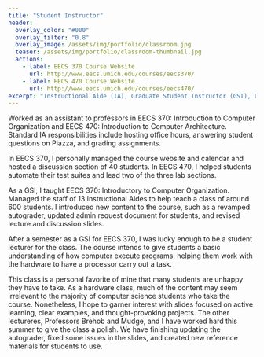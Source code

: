 ```yaml
---
title: "Student Instructor"
header:
  overlay_color: "#000"
  overlay_filter: "0.8"
  overlay_image: /assets/img/portfolio/classroom.jpg
  teaser: /assets/img/portfolio/classroom-thumbnail.jpg
  actions:
    - label: EECS 370 Course Website
      url: http://www.eecs.umich.edu/courses/eecs370/
    - label: EECS 470 Course Website
      url: http://www.eecs.umich.edu/courses/eecs470/
excerpt: "Instructional Aide (IA), Graduate Student Instructor (GSI), Lecturer <br/> Jan 2018 - Dec 2019"
---
```


Worked as an assistant to professors in EECS 370: Introduction to Computer
Organization and EECS 470: Introduction to Computer Architecture. Standard IA
responsibilities include hosting office hours, answering student questions on
Piazza, and grading assignments.

In EECS 370, I personally managed the course website and calendar and hosted a
discussion section of 40 students.  In EECS 470, I helped students automate
their test suites and lead two of the three lab sections.

As a GSI, I taught EECS 370: Introductory to Computer Organization.  Managed the
staff of 13 Instructional Aides to help teach a class of around 600 students.  I
introduced new content to the course, such as a revamped autograder, updated
admin request document for students, and revised lecture and discussion slides.

After a semester as a GSI for EECS 370, I was lucky enough to be a student
lecturer for the class.  The course intends to give students a basic
understanding of how computer execute programs, helping them work with the
hardware to have a processor carry out a task.

This class is a personal favorite of mine that many students are unhappy they
have to take.  As a hardware class, much of the content may seem irrelevant to
the majority of computer science students who take the course.  Nonetheless, I
hope to garner interest with slides focused on active learning, clear examples,
and thought-provoking projects.  The other lectureres, Professors Brehob and
Mudge, and I have worked hard this summer to give the class a polish.  We have
finishing updating the autograder, fixed some issues in the slides, and created
new reference materials for students to use.

